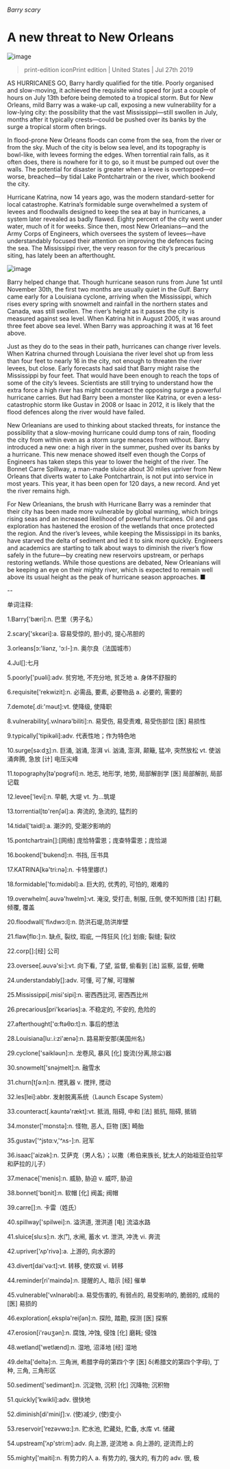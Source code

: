 ###### Barry scary
# A new threat to New Orleans 
![image](images/20190727_USP005_1.jpg) 
> print-edition iconPrint edition | United States | Jul 27th 2019 
AS HURRICANES GO, Barry hardly qualified for the title. Poorly organised and slow-moving, it achieved the requisite wind speed for just a couple of hours on July 13th before being demoted to a tropical storm. But for New Orleans, mild Barry was a wake-up call, exposing a new vulnerability for a low-lying city: the possibility that the vast Mississippi—still swollen in July, months after it typically crests—could be pushed over its banks by the surge a tropical storm often brings. 
In flood-prone New Orleans floods can come from the sea, from the river or from the sky. Much of the city is below sea level, and its topography is bowl-like, with levees forming the edges. When torrential rain falls, as it often does, there is nowhere for it to go, so it must be pumped out over the walls. The potential for disaster is greater when a levee is overtopped—or worse, breached—by tidal Lake Pontchartrain or the river, which bookend the city. 
Hurricane Katrina, now 14 years ago, was the modern standard-setter for local catastrophe. Katrina’s formidable surge overwhelmed a system of levees and floodwalls designed to keep the sea at bay in hurricanes, a system later revealed as badly flawed. Eighty percent of the city went under water, much of it for weeks. Since then, most New Orleanians—and the Army Corps of Engineers, which oversees the system of levees—have understandably focused their attention on improving the defences facing the sea. The Mississippi river, the very reason for the city’s precarious siting, has lately been an afterthought. 
![image](images/20190727_USM901_0.png) 
Barry helped change that. Though hurricane season runs from June 1st until November 30th, the first two months are usually quiet in the Gulf. Barry came early for a Louisiana cyclone, arriving when the Mississippi, which rises every spring with snowmelt and rainfall in the northern states and Canada, was still swollen. The river’s height as it passes the city is measured against sea level. When Katrina hit in August 2005, it was around three feet above sea level. When Barry was approaching it was at 16 feet above. 
Just as they do to the seas in their path, hurricanes can change river levels. When Katrina churned through Louisiana the river level shot up from less than four feet to nearly 16 in the city, not enough to threaten the river levees, but close. Early forecasts had said that Barry might raise the Mississippi by four feet. That would have been enough to reach the tops of some of the city’s levees. Scientists are still trying to understand how the extra force a high river has might counteract the opposing surge a powerful hurricane carries. But had Barry been a monster like Katrina, or even a less-catastrophic storm like Gustav in 2008 or Isaac in 2012, it is likely that the flood defences along the river would have failed. 
New Orleanians are used to thinking about stacked threats, for instance the possibility that a slow-moving hurricane could dump tons of rain, flooding the city from within even as a storm surge menaces from without. Barry introduced a new one: a high river in the summer, pushed over its banks by a hurricane. This new menace showed itself even though the Corps of Engineers has taken steps this year to lower the height of the river. The Bonnet Carre Spillway, a man-made sluice about 30 miles upriver from New Orleans that diverts water to Lake Pontchartrain, is not put into service in most years. This year, it has been open for 120 days, a new record. And yet the river remains high. 
For New Orleanians, the brush with Hurricane Barry was a reminder that their city has been made more vulnerable by global warming, which brings rising seas and an increased likelihood of powerful hurricanes. Oil and gas exploration has hastened the erosion of the wetlands that once protected the region. And the river’s levees, while keeping the Mississippi in its banks, have starved the delta of sediment and led it to sink more quickly. Engineers and academics are starting to talk about ways to diminish the river’s flow safely in the future—by creating new reservoirs upstream, or perhaps restoring wetlands. While those questions are debated, New Orleanians will be keeping an eye on their mighty river, which is expected to remain well above its usual height as the peak of hurricane season approaches. ■ 
-- 
 单词注释:
1.Barry['bæri]:n. 巴里（男子名） 
2.scary['skєәri]:a. 容易受惊的, 胆小的, 提心吊胆的 
3.orleans[ɔ:'liәnz, 'ɔ:l-]:n. 奥尔良（法国城市） 
4.Jul[]:七月 
5.poorly['puәli]:adv. 贫穷地, 不充分地, 贫乏地 a. 身体不舒服的 
6.requisite['rekwizit]:n. 必需品, 要素, 必要物品 a. 必要的, 需要的 
7.demote[.di:'mәut]:vt. 使降级, 使降职 
8.vulnerability[.vʌlnәrә'biliti]:n. 易受伤, 易受责难, 易受伤部位 [医] 易损性 
9.typically['tipikәli]:adv. 代表性地；作为特色地 
10.surge[sә:dʒ]:n. 巨涌, 汹涌, 澎湃 vi. 汹涌, 澎湃, 颠簸, 猛冲, 突然放松 vt. 使汹涌奔腾, 急放 [计] 电压尖峰 
11.topography[tә'pɒgrәfi]:n. 地志, 地形学, 地势, 局部解剖学 [医] 局部解剖, 局部记载 
12.levee['levi]:n. 早朝, 大堤 vt. 为...筑堤 
13.torrential[tɒ'renʃәl]:a. 奔流的, 急流的, 猛烈的 
14.tidal['taidl]:a. 潮汐的, 受潮汐影响的 
15.pontchartrain[]:[网络] 庞恰特雷恩；庞查特雷恩；庞恰湖 
16.bookend['bukend]:n. 书挡, 压书具 
17.KATRINA[kә'tri:nә]:n. 卡特里娜(f.) 
18.formidable['fɒ:midәbl]:a. 巨大的, 优秀的, 可怕的, 艰难的 
19.overwhelm[.әuvә'hwelm]:vt. 淹没, 受打击, 制服, 压倒, 使不知所措 [法] 打翻, 倾覆, 覆盖 
20.floodwall['flʌdwɔ:l]:n. 防洪石堤,防洪岸壁 
21.flaw[flɒ:]:n. 缺点, 裂纹, 瑕疵, 一阵狂风 [化] 划痕; 裂缝; 裂纹 
22.corp[]:[经] 公司 
23.oversee[.әuvә'si:]:vt. 向下看, 了望, 监督, 偷看到 [法] 监察, 监督, 俯瞰 
24.understandably[]:adv. 可懂, 可了解, 可理解 
25.Mississippi[.misi'sipi]:n. 密西西比河, 密西西比州 
26.precarious[pri'kєәriәs]:a. 不稳定的, 不安的, 危险的 
27.afterthought['ɑ:ftәθɒ:t]:n. 事后的想法 
28.Louisiana[lu:.i:zi'ænә]:n. 路易斯安那(美国州名) 
29.cyclone['saiklәun]:n. 龙卷风, 暴风 [化] 旋流(分离,除尘)器 
30.snowmelt['snәjmelt]:n. 融雪水 
31.churn[tʃә:n]:n. 搅乳器 v. 搅拌, 搅动 
32.les[lei]:abbr. 发射脱离系统（Launch Escape System） 
33.counteract[.kauntә'rækt]:vt. 抵消, 阻碍, 中和 [法] 抵抗, 阻碍, 抵销 
34.monster['mɒnstә]:n. 怪物, 恶人, 巨物 [医] 畸胎 
35.gustav['^jstɑ:v,'^ʌs-]:n. 冠军 
36.isaac['aizәk]:n. 艾萨克（男人名）；以撒（希伯来族长, 犹太人的始祖亚伯拉罕和萨拉的儿子） 
37.menace['menis]:n. 威胁, 胁迫 v. 威吓, 胁迫 
38.bonnet['bɒnit]:n. 软帽 [化] 阀盖; 阀帽 
39.carre[]:n. 卡雷（姓氏） 
40.spillway['spilwei]:n. 溢洪道, 泄洪道 [电] 流溢水路 
41.sluice[slu:s]:n. 水门, 水闸, 蓄水 vt. 泄洪, 冲洗 vi. 奔流 
42.upriver['ʌp'rivә]:a. 上游的, 向水源的 
43.divert[dai'vә:t]:vt. 转移, 使欢娱 vi. 转移 
44.reminder[ri'maindә]:n. 提醒的人, 暗示 [经] 催单 
45.vulnerable['vʌlnәrәbl]:a. 易受伤害的, 有弱点的, 易受影响的, 脆弱的, 成局的 [医] 易损的 
46.exploration[.eksplә'reiʃәn]:n. 探险, 踏勘, 探测 [医] 探察 
47.erosion[i'rәuʒәn]:n. 腐蚀, 冲蚀, 侵蚀 [化] 磨耗; 侵蚀 
48.wetland['wetlænd]:n. 湿地, 沼泽地 [经] 湿地 
49.delta['deltә]:n. 三角洲, 希腊字母的第四个字 [医] δ(希腊文的第四个字母), 丁种, 三角, 三角形区 
50.sediment['sedimәnt]:n. 沉淀物, 沉积 [化] 沉降物; 沉积物 
51.quickly['kwikli]:adv. 很快地 
52.diminish[di'miniʃ]:v. (使)减少, (使)变小 
53.reservoir['rezәvwɑ:]:n. 贮水池, 贮藏处, 贮备, 水库 vt. 储藏 
54.upstream['ʌp'stri:m]:adv. 向上游, 逆流地 a. 向上游的, 逆流而上的 
55.mighty['maiti]:n. 有势力的人 a. 有势力的, 强大的, 有力的 adv. 很, 极 
